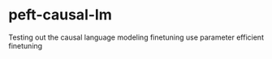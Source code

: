 # peft-causal-lm
Testing out the causal language modeling finetuning use parameter efficient finetuning
